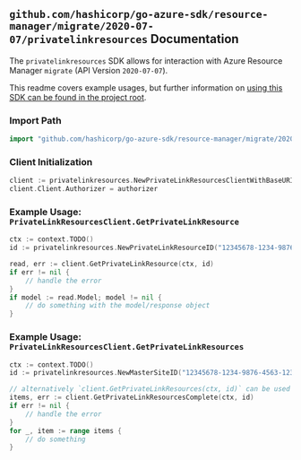 
## `github.com/hashicorp/go-azure-sdk/resource-manager/migrate/2020-07-07/privatelinkresources` Documentation

The `privatelinkresources` SDK allows for interaction with Azure Resource Manager `migrate` (API Version `2020-07-07`).

This readme covers example usages, but further information on [using this SDK can be found in the project root](https://github.com/hashicorp/go-azure-sdk/tree/main/docs).

### Import Path

```go
import "github.com/hashicorp/go-azure-sdk/resource-manager/migrate/2020-07-07/privatelinkresources"
```


### Client Initialization

```go
client := privatelinkresources.NewPrivateLinkResourcesClientWithBaseURI("https://management.azure.com")
client.Client.Authorizer = authorizer
```


### Example Usage: `PrivateLinkResourcesClient.GetPrivateLinkResource`

```go
ctx := context.TODO()
id := privatelinkresources.NewPrivateLinkResourceID("12345678-1234-9876-4563-123456789012", "example-resource-group", "masterSiteName", "privateLinkResourceName")

read, err := client.GetPrivateLinkResource(ctx, id)
if err != nil {
	// handle the error
}
if model := read.Model; model != nil {
	// do something with the model/response object
}
```


### Example Usage: `PrivateLinkResourcesClient.GetPrivateLinkResources`

```go
ctx := context.TODO()
id := privatelinkresources.NewMasterSiteID("12345678-1234-9876-4563-123456789012", "example-resource-group", "masterSiteName")

// alternatively `client.GetPrivateLinkResources(ctx, id)` can be used to do batched pagination
items, err := client.GetPrivateLinkResourcesComplete(ctx, id)
if err != nil {
	// handle the error
}
for _, item := range items {
	// do something
}
```
